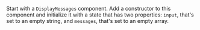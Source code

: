 Start with a `DisplayMessages` component. Add a constructor to this component and initialize it with a state that has two properties: `input`, that's set to an empty string, and `messages`, that's set to an empty array.
